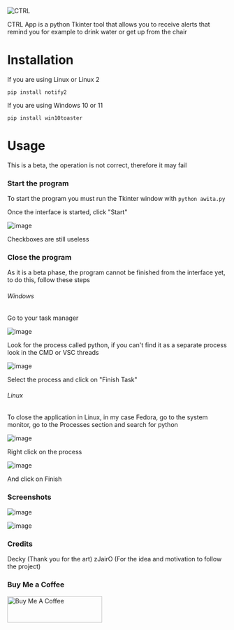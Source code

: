 ![CTRL](https://user-images.githubusercontent.com/85129357/138582981-1ccad591-7c8c-48e5-9e9b-53c8b9b8e62d.png)

CTRL App is a python Tkinter tool that allows you to receive alerts that remind you for example to drink water or get up from the chair

# Installation
If you are using Linux or Linux 2

`pip install notify2`

If you are using Windows 10 or 11

`pip install win10toaster`

# Usage

This is a beta, the operation is not correct, therefore it may fail

### Start the program

To start the program you must run the Tkinter window with
`python awita.py`

Once the interface is started, click "Start"

![image](https://user-images.githubusercontent.com/85129357/138583237-32c1418d-88db-483e-bda9-628bb2040b77.png)

Checkboxes are still useless

### Close the program

As it is a beta phase, the program cannot be finished from the interface yet, to do this, follow these steps

###### Windows

Go to your task manager

![image](https://user-images.githubusercontent.com/85129357/138583275-fc8b630c-8657-41cf-ad4d-e9c102d29d77.png)

Look for the process called python, if you can't find it as a separate process look in the CMD or VSC threads

![image](https://user-images.githubusercontent.com/85129357/138583331-616196d7-c84c-464d-af23-66ceed543210.png)

Select the process and click on "Finish Task"

###### Linux

To close the application in Linux, in my case Fedora, go to the system monitor, go to the Processes section and search for python

![image](https://user-images.githubusercontent.com/85129357/138603293-635e4afa-8bfe-4219-b5b1-cfec658aa218.png)

Right click on the process

![image](https://user-images.githubusercontent.com/85129357/138603323-61ed926c-ac1a-4715-98dd-6cedbcf4aed1.png)

And click on Finish

### Screenshots

![image](https://user-images.githubusercontent.com/85129357/138583368-14f80036-a797-4748-84e5-6cc056ea00ee.png)

![image](https://user-images.githubusercontent.com/85129357/138583372-ecba3683-9b52-4f27-bf2c-72c6fff26e68.png)

### Credits

Decky (Thank you for the art)
zJairO (For the idea and motivation to follow the project)

### Buy Me a Coffee

<a href="https://www.buymeacoffee.com/jesusartz" target="_blank"><img src="https://cdn.buymeacoffee.com/buttons/v2/default-blue.png" alt="Buy Me A Coffee" style="height: 60px !important;width: 217px !important;" ></a>
